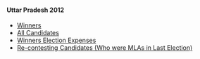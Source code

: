 #### Uttar Pradesh 2012
  * [Winners](https://www.myneta.info/up2012/index.php?action=show_winners&sort=default)
  * [All Candidates](https://www.myneta.info/up2012/)
  * [Winners Election Expenses](https://www.myneta.info/up2012/index.php?action=showWinnersExpense&sortExp=default)
  * [ Re-contesting Candidates (Who were MLAs in Last Election)](https://www.myneta.info/up2012/index.php?action=recontestAssetsComparison)